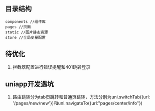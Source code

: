 ## 目录结构
```
components //组件库
pages //页面
static //图片静态资源
store //全局变量配置
```

## 待优化  
1. 拦截器配置进行错误提醒和401跳转登录

## uniapp开发遇坑
1. 路由跳转分为tab页跳转和普通页跳转，方法分别为uni.switchTab({url: '/pages/new/new'})和uni.navigateTo({url:"pages/center/info"})